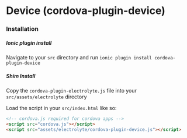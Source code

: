 # Device (cordova-plugin-device)

### Installation

##### Ionic plugin install

Navigate to your `src` directory and run `ionic plugin install cordova-plugin-device`

##### Shim Install

Copy the `cordova-plugin-electrolyte.js` file into your `src/assets/electrolyte` directory

Load the script in your `src/index.html` like so: 

```html
<!-- cordova.js required for cordova apps -->
<script src="cordova.js"></script>
<script src="assets/electrolyte/cordova-plugin-device.js"></script>
```